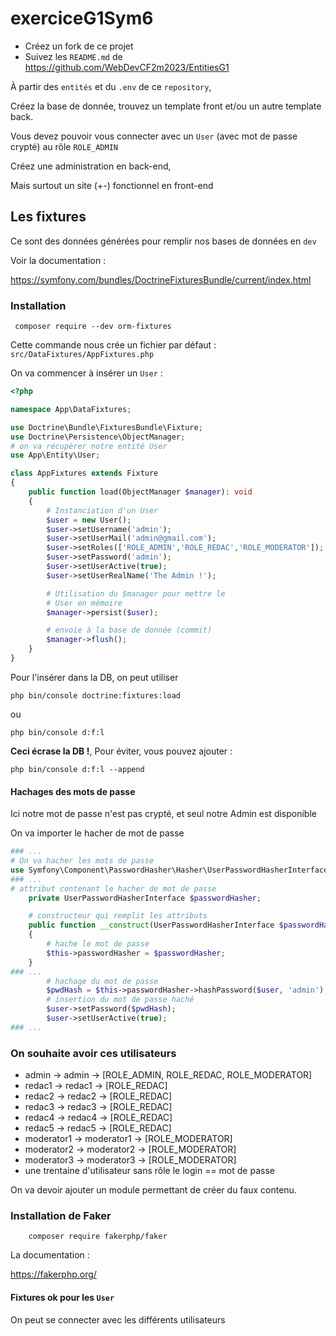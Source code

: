 # exerciceG1Sym6

- Créez un fork de ce projet
- Suivez les `README.md` de https://github.com/WebDevCF2m2023/EntitiesG1

À partir des `entités` et du `.env` de ce `repository`,

Créez la base de donnée, trouvez un template front et/ou un autre template back.

Vous devez pouvoir vous connecter avec un `User` (avec mot de passe crypté) au rôle `ROLE_ADMIN`

Créez une administration en back-end,

Mais surtout un site (+-) fonctionnel en front-end

## Les fixtures

Ce sont des données générées pour remplir nos bases de données en `dev`

Voir la documentation : 

https://symfony.com/bundles/DoctrineFixturesBundle/current/index.html

### Installation

     composer require --dev orm-fixtures

Cette commande nous crée un fichier par défaut : `src/DataFixtures/AppFixtures.php`

On va commencer à insérer un `User` :

```php
<?php

namespace App\DataFixtures;

use Doctrine\Bundle\FixturesBundle\Fixture;
use Doctrine\Persistence\ObjectManager;
# on va récupérer notre entité User
use App\Entity\User;

class AppFixtures extends Fixture
{
    public function load(ObjectManager $manager): void
    {
        # Instanciation d'un User
        $user = new User();
        $user->setUsername('admin');
        $user->setUserMail('admin@gmail.com');
        $user->setRoles(['ROLE_ADMIN','ROLE_REDAC','ROLE_MODERATOR']);
        $user->setPassword('admin');
        $user->setUserActive(true);
        $user->setUserRealName('The Admin !');

        # Utilisation du $manager pour mettre le
        # User en mémoire
        $manager->persist($user);

        # envoie à la base de donnée (commit)
        $manager->flush();
    }
}

```

Pour l'insérer dans la DB, on peut utiliser

    php bin/console doctrine:fixtures:load

ou

    php bin/console d:f:l

**Ceci écrase la DB !**, Pour éviter, vous pouvez ajouter :

    php bin/console d:f:l --append

#### Hachages des mots de passe

Ici notre mot de passe n'est pas crypté, et seul notre Admin est disponible

On va importer le hacher de mot de passe

```php
### ...
# On va hacher les mots de passe
use Symfony\Component\PasswordHasher\Hasher\UserPasswordHasherInterface;
### ...
# attribut contenant le hacher de mot de passe
    private UserPasswordHasherInterface $passwordHasher;

    # constructeur qui remplit les attributs
    public function __construct(UserPasswordHasherInterface $passwordHasher)
    {
        # hache le mot de passe
        $this->passwordHasher = $passwordHasher;
    }
### ...
        # hachage du mot de passe
        $pwdHash = $this->passwordHasher->hashPassword($user, 'admin');
        # insertion du mot de passe haché
        $user->setPassword($pwdHash);
        $user->setUserActive(true);
### ...

```


### On souhaite avoir ces utilisateurs

- admin -> admin -> [ROLE_ADMIN, ROLE_REDAC, ROLE_MODERATOR]
- redac1 -> redac1 -> [ROLE_REDAC]
- redac2 -> redac2 -> [ROLE_REDAC]
- redac3 -> redac3 -> [ROLE_REDAC]
- redac4 -> redac4 -> [ROLE_REDAC]
- redac5 -> redac5 -> [ROLE_REDAC]
- moderator1 -> moderator1 -> [ROLE_MODERATOR]
- moderator2 -> moderator2 -> [ROLE_MODERATOR]
- moderator3 -> moderator3 -> [ROLE_MODERATOR]
- une trentaine d'utilisateur sans rôle le login == mot de passe

On va devoir ajouter un module permettant de créer du faux contenu.

### Installation de Faker

        composer require fakerphp/faker

La documentation :

https://fakerphp.org/

#### Fixtures ok pour les `User`

On peut se connecter avec les différents utilisateurs


